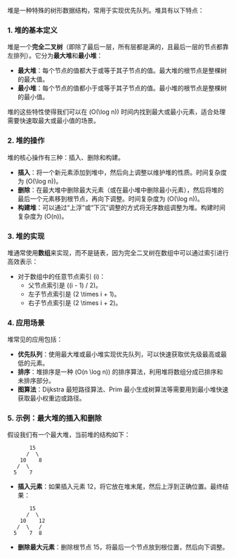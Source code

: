 堆是一种特殊的树形数据结构，常用于实现优先队列。堆具有以下特点：

### 1. 堆的基本定义

堆是一个**完全二叉树**（即除了最后一层，所有层都是满的，且最后一层的节点都靠左排列）。它分为**最大堆**和**最小堆**：

- **最大堆**：每个节点的值都大于或等于其子节点的值。最大堆的根节点是整棵树的最大值。
- **最小堆**：每个节点的值都小于或等于其子节点的值。最小堆的根节点是整棵树的最小值。

堆的这些特性使得我们可以在 \(O(\log n)\) 时间内找到最大或最小元素，适合处理需要快速取最大或最小值的场景。

### 2. 堆的操作

堆的核心操作有三种：插入、删除和构建。

- **插入**：将一个新元素添加到堆中，然后向上调整以维护堆的性质。时间复杂度为 \(O(\log n)\)。
- **删除**：在最大堆中删除最大元素（或在最小堆中删除最小元素），然后将堆的最后一个元素移到根节点，再向下调整。时间复杂度为 \(O(\log n)\)。
- **构建堆**：可以通过“上浮”或“下沉”调整的方式将无序数组调整为堆。构建时间复杂度为 \(O(n)\)。

### 3. 堆的实现

堆通常使用**数组**来实现，而不是链表，因为完全二叉树在数组中可以通过索引进行高效表示：

- 对于数组中的任意节点索引 \(i\)：
  - 父节点索引是 \((i - 1) / 2\)。
  - 左子节点索引是 \(2 \times i + 1\)。
  - 右子节点索引是 \(2 \times i + 2\)。

### 4. 应用场景

堆常见的应用包括：

- **优先队列**：使用最大堆或最小堆实现优先队列，可以快速获取优先级最高或最低的元素。
- **排序**：堆排序是一种 \(O(n \log n)\) 的排序算法，利用堆将数组分成已排序和未排序部分。
- **图算法**：Dijkstra 最短路径算法、Prim 最小生成树算法等需要用到最小堆快速获取最小权重边或路径。

### 5. 示例：最大堆的插入和删除

假设我们有一个最大堆，当前堆的结构如下：

```
       15
      /  \
    10    8
   /  \
  5    7
```

- **插入元素**：如果插入元素 12，将它放在堆末尾，然后上浮到正确位置。最终结果：

```
       15
      /  \
    10    12
   /  \   /
  5    7  8
```

- **删除最大元素**：删除根节点 15，将最后一个节点放到根位置，然后向下调整。